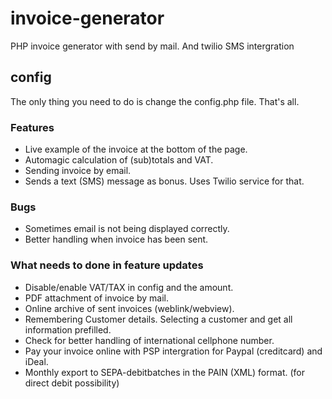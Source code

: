 # invoice-generator
PHP invoice generator with send by mail. And twilio SMS intergration

## config
The only thing you need to do is change the config.php file. That's all. 

### Features
* Live example of the invoice at the bottom of the page.
* Automagic calculation of (sub)totals and VAT.
* Sending invoice by email.
* Sends a text (SMS) message as bonus. Uses Twilio service for that.

### Bugs
* Sometimes email is not being displayed correctly.
* Better handling when invoice has been sent.

### What needs to done in feature updates
* Disable/enable VAT/TAX in config and the amount.
* PDF attachment of invoice by mail.
* Online archive of sent invoices (weblink/webview).
* Remembering Customer details. Selecting a customer and get all information prefilled.
* Check for better handling of international cellphone number.
* Pay your invoice online with PSP intergration for Paypal (creditcard) and iDeal.
* Monthly export to SEPA-debitbatches in the PAIN (XML) format. (for direct debit possibility)
